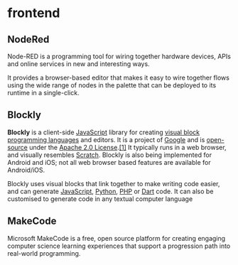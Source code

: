 # frontend

## NodeRed

Node-RED is a programming tool for wiring together hardware devices, APIs and online services in new and interesting ways.

It provides a browser-based editor that makes it easy to wire together flows using the wide range of nodes in the palette that can be deployed to its runtime in a single-click.

## Blockly

**Blockly** is a client-side [JavaScript](https://en.wikipedia.org/wiki/JavaScript) library for creating [visual block programming languages](https://en.wikipedia.org/w/index.php?title=Visual_block_programming_languages&action=edit&redlink=1) and editors. It is a project of [Google](https://en.wikipedia.org/wiki/Google) and is [open-source](https://en.wikipedia.org/wiki/Open-source) under the [Apache 2.0 License](https://en.wikipedia.org/wiki/Apache_2.0_License).[\[1\]](https://en.wikipedia.org/wiki/Blockly#cite_note-1) It typically runs in a web browser, and visually resembles [Scratch](https://en.wikipedia.org/wiki/Scratch_%28programming_language%29). Blockly is also being implemented for Android and iOS; not all web browser based features are available for Android/iOS.

Blockly uses visual blocks that link together to make writing code easier, and can generate [JavaScript](https://en.wikipedia.org/wiki/JavaScript), [Python](https://en.wikipedia.org/wiki/Python_%28programming_language%29), [PHP](https://en.wikipedia.org/wiki/PHP) or [Dart](https://en.wikipedia.org/wiki/Dart_%28programming_language%29) code. It can also be customised to generate code in any textual computer language

## MakeCode

Microsoft MakeCode is a free, open source platform for creating engaging computer science learning experiences that support a progression path into real-world programming.

